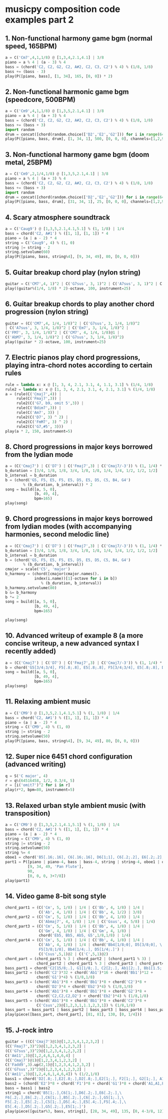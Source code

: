 # musicpy composition code examples part 2

## 1. Non-functional harmony game bgm (normal speed, 165BPM)
```python
a = C('Cm7',4,1,1/8) @ [1,3,4,2.1,4.1] | 3/8
piano = a % 4 | (a - 3) % 4
bass = (chord('C2, C2, G2, C2, A#2, C2, C3, C2') % 4) % (1/8, 1/8)
bass += (bass - 3)
play(P([piano, bass], [1, 34], 165, [0, 0]) * 2)
```

## 2. Non-functional harmonic game bgm (speedcore, 500BPM)
```python
a = C('Cm9',4,1,1/8) @ [1,3,5,2.1,4.1] | 3/8
piano = a % 4 | (a + 3) % 4
bass = (chord('C2, C2, G2, C2, A#2, C2, C3, C2') % 4) % (1/8, 1/8)
bass += (bass + 3)
import random
drum = concat([chord(random.choice(['D2','E2','G2'])) for i in range(64)]) % (1/8, 1/8)
play(P([piano, bass, drum], [1, 34, 1], 500, [0, 0, 0], channels=[1,2,9]) * 2)
```

## 3. Non-functional harmony game bgm (doom metal, 25BPM)
```python
a = C('Cm9',2,1/4,1/8) @ [1,3,5,2.1,4.1] | 3/8
piano = a % 4 | (a + 3) % 4
bass = (chord('C2, C2, G2, C2, A#2, C2, C3, C2') % 4) % (1/8, 1/8)
bass += (bass + 3)
import random
drum = concat([chord(random.choice(['D2','E2','G2'])) for i in range(64)]) % (1/8, 1/8)
play(P([piano, bass, drum], [31, 34, 1], 25, [0, 0, 0], channels=[1,2,9]) * 8)
```

## 4. Scary atmosphere soundtrack
```python
a = C('Caug9') @ [1,3,5,2.1,4.1,5.1] % (1, 1/8) | 1/4
bass = chord('C2, A#1') % ([1, 1], [1, 1]) * 4
piano = (a | a - 2) * 4
string = C('Caug9', 4) % (1, 0)
string |= string - 2
string.setvolume(60)
play(P([piano, bass, string%4], [9, 34, 49], 80, [0, 0, 0]))
```

## 5. Guitar breakup chord play (nylon string)
```python
guitar = C('CM7',4, 1)^2 | C('G7sus', 3, 1)^2 | C('A7sus', 3, 1)^2 | C('FM7', 3, 1)^2
play((guitar%(1/4, 1/8) * 2)-octave, 100, instrument=25)
```

## 6. Guitar breakup chords to play another chord progression (nylon string)
```python
guitar = (C('CM7',4, 1/4, 1/8)^2 | C('G7sus', 3, 1/4, 1/8)^2 
| C('A7sus', 3, 1/4, 1/8)^2 | C('Em7', 3, 1/4, 1/8)^2 | 
C('FM7', 3, 1/4, 1/8)^2 | C('CM7', 4, 1/4, 1/8)@1 |
C('AbM7', 3, 1/4, 1/8)^2 | C('G7sus', 3, 1/4, 1/8)^2)
play((guitar * 2)-octave, 100, instrument=25)
```

## 7. Electric pianos play chord progressions, playing intra-chord notes according to certain rules
```python
rule = lambda x: x @ [1, 3, 4, 2.1, 3.1, 4, 1.1, 3.1] % (1/4, 1/8)
rule2 = lambda x: x @ [1, 3, 4, 2.1, 3.1, 4, 2.1, 3.1] % (1/4, 1/8)
a = (rule(C('Cmaj7',4)) |
     rule(C('Fmaj7',3)) |
     rule2(C('G7, b9, omit 5',3)) |
     rule(C('Bdim7',3)) |
     rule(C('Am7', 3)) |
     rule2(C('D7', 3) ^ 2) |
     rule2(C('FmM7', 3) ^ 2) |
     rule2(C('G7,#5', 3)))
play(a * 2, 150, instrument=5)
```

## 8. Chord progressions in major keys borrowed from the lydian mode
```python
a = (C('Cmaj7') | C('D7') | C('Fmaj7',3) | C('Cmaj7/-3')) % (1, 1/4) * 4
b_duration = [3/4, 1/8, 1/8, 3/4, 1/8, 1/8, 1/4, 1/4, 1/2, 1/2, 1/2]
b_interval = b_duration
b = (chord('G5, F5, E5, F5, E5, D5, E5, D5, C5, B4, G4')
        % (b_duration, b_interval)) * 2
song = build([a, 5, 0],
             [b, 49, 4],
             bpm=165)
play(song)
```

## 9. Chord progressions in major keys borrowed from lydian modes (with accompanying harmonies, second melodic line)
```python
a = (C('Cmaj7') | C('D7') | C('Fmaj7',3) | C('Cmaj7/-3')) % (1, 1/4) * 4
b_duration = [3/4, 1/8, 1/8, 3/4, 1/8, 1/8, 1/4, 1/4, 1/2, 1/2, 1/2]
b_interval = b_duration
b = (chord('G5, F5, E5, F5, E5, D5, E5, D5, C5, B4, G4')
        % (b_duration, b_interval))
cmajor = scale('C5', 'major')
b_harmony = (chord([cmajor(cmajor.names().
             index(i.name))[1]-octave for i in b])
                % (b_duration, b_interval))
b_harmony.setvolume(80)
b &= b_harmony
b *= 2
song = build([a, 5, 0],
             [b, 49, 4],
             bpm=165)

play(song)
```

## 10. Advanced writeup of example 8 (a more concise writeup, a new advanced syntax I recently added)
```python
a = (C('Cmaj7') | C('D7') | C('Fmaj7',3) | C('Cmaj7/-3')) % (1, 1/4) * 4
b = chord('G5[3/4;3/4], F5[.8;.8], E5[.8;.8], F5[3/4;3/4], E5[.8;.8], D5[.8;.8], E5[.4;.4], D5[.4;.4], C5[.2;.2], B4[.2;.2], G4[.2;.2]') * 2
song = build([a, 5, 0],
             [b, 49, 4],
             bpm=165)
play(song)
```

## 11. Relaxing ambient music
```python
a = C('CM9') @ [1,3,5,2.1,4.1,5.1] % (1, 1/8) | 1/4
bass = chord('C2, A#1') % ([1, 1], [1, 1]) * 4
piano = (a | a - 2) * 4
string = C('CM9', 4) % (1, 0)
string |= string - 2
string.setvolume(50)
play(P([piano, bass, string%4], [9, 34, 49], 80, [0, 0, 0]))
```

## 12. Super nice 6451 chord configuration (advanced writing)
```python
q = S('C major', 4)
r = q%(64516458, 1/2, 0.3/4, 5)
r = [i('omit7')^2 for i in r]
play(r*2, bpm=80, instrument=5)
```

## 13. Relaxed urban style ambient music (with transposition)
```python
a = C('CM9') @ [1,3,5,2.1,4.1,5.1] % (1, 1/8) | 1/4
bass = chord('C2, A#1') % ([1, 1], [1, 1]) * 4
piano = (a | a - 2) * 4
string = C('CM9', 4) % (1, 0)
string |= string - 2
string.setvolume(50)
string %= 4
oboe1 = chord('B5[.16;.16], C6[.16;.16], D6[1;1], C6[.2;.2], E6[.2;.2], D6[1;1], C6[7/8; 7/8]')
part1 = P([piano | piano-4, bass | bass-4, string | string-4, oboe1 | oboe1-4], 
          [9, 34, 49, 'Pan Flute'], 
          90,
          [0, 0, 0, 3+7/8])
play(part1)
```
## 14. Video game 8-bit song style
```python
chord_part1 = (C('Cm', 5, 1/8) | 1/4 | C('Bb', 4, 1/8) | 1/4 |
               C('Ab', 4, 1/8) | 1/4 | C('Bb', 4, 1/2) | 3/8)
chord_part2 = (C('Cm', 5, 1/8) | 1/4 | C('Bb', 4, 1/8) | 1/4 |
               C('Abmaj7', 4, 1/8) | 1/4 | C('Gsus', 4, 5/8) | 1/4)
chord_part3 = (C('Cm', 5, 1/8) | 1/4 | C('Bb', 4, 1/8) | 1/4 |
               C('Gm', 4, 1/8) | 1/4 | C('Gm', 4, 1/8) |
               chord('Eb5, Bb5, Ab5, G5',1/8,1/8) | 1/4)
chord_part4 = (C('Cm', 5, 1/8) | 1/4 | C('Bb', 4, 1/8) | 1/4 |
               C('Ab', 4, 1/8) | 1/4 | chord('Bb4[1/8;0], D5[3/8;0], \
               F5[3/8;1/8], Bb4[1/4;.], D5[1/4;.]') |
               C('Csus',5,1)@2 | C('C',5,1)@2)
chord_part = (chord_part1 % 3 | chord_part2 | (chord_part1 % 3) |
              chord_part2 | chord_part1 % 3 | chord_part3 | chord_part4)
bass_part1 = chord('C2[15/8;.], G1[1/8;.], C2[2;.], Ab1[2;.], Bb1[1.5;.], G1[1/2;.]')
bass_part2 = (chord('C2')*32 + chord('Ab1')*16 + chord('Bb1')*12 +
              chord('G1')*4) % (1/8,1/8)
bass_part3 = (chord('Ab1')*8 + chord('Bb1')*8 + chord('C2')*8 +
              chord('D2')*4 + chord('Eb2')*4) % (1/8,1/8)
bass_part4 = (chord('Ab1')*8 + chord('Bb1')*8 + chord('G2')*8 +
              chord('C2,C2,C2,D2') + chord('Eb2')*4) % (1/8,1/8)
bass_part5 = (chord('Ab1')*8 + chord('Bb1')*8 + chord('C2')*8 +
              C('Csus',2)@[1,2,3,1,1.1,2,3,1]) % (1/8,1/8)
bass_part = bass_part1 | bass_part2 | bass_part3 | bass_part4 | bass_part5
play(piece([bass_part, chord_part], [81, 81], 130, [0, 1/4]))
```

## 15. J-rock intro
```python
guitar = ((C('Cmaj7')@1)@[1,2,3,4,1,2,3,2] |
(C('Fmaj7',3)^2)@[1,2,3,4,1,2,3,2] |
(C('G7sus',3)^2)@[1,2,3,4,1,2,3,2] |
C('Am11',3)@[1,2,4,6,1,4,6,4] |
(C('Cmaj7')@1)@[1,2,3,4,1,2,3,2] |
C('Fadd9',3).up(2,1)@[1,2,3,4,1,2,3,2] |
(C('G7sus',3)^2)@[1,2,3,4,1,2,3,2] |
C('Am11',3)@[1,2,4,6,1,4,6,4]) % (1/2,1/8)
bass1 = chord('D2[.8;.],E2[.8;.],D2[.8;.],E2[1;.], F2[1;.], G2[1;.], A1[.2;.], A2[.8;.], G2[.8;.], E2[.8;.], D2[.8;.]')
bass2 = (chord('E2')*8 + chord('F1')*8 + chord('G1')*8 + chord('A1,A1,E2,A1,A2,A1,G2,D2')) % (1/8,1/8) % 4
bass = bass1 | bass2
string1 = chord('B5[1;.],C6[1;.],D6[.2;.],E6[.2;.],\
F6[.2;.],E6[.2;.],C6[1;.],B5[.2;.],C6[.2;.],G5[1;.],\
F5[.2;.],E5[.2;.],C5[1;.],D5[.4;.],E5[.4;.],F5[.4;.],\
E5[.4;.],D5[.2;.],G5[.2;.],E5[1;.]')
play(piece([guitar%3, bass, string1], [28, 34, 49], 135, [0, 4-3/8, 12]))
```
